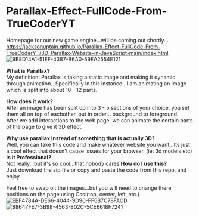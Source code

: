 # Parallax-Effect-FullCode-From-TrueCoderYT
Homepage for our new game engine...will be coming out shortly...
https://jacksonuptain.github.io/Parallax-Effect-FullCode-From-TrueCoderYT/3D-Parallax-Website-in-JavaScript-main/index.html
![9B8D14A1-51EF-4387-B6A0-59EA2554E121](https://github.com/JacksonUptain/Parallax-Effect-FullCode-From-TrueCoderYT/assets/111402072/fb5a6b98-8dc1-4a3d-b4c5-17f068539383)

<strong>What is Parallax?</strong>
<br>My definition:
  Parallax is taking a static image and making it dynamic through animation...Specifically in this instance...I am animating an image which is split into about 10 - 12 parts.

<strong>How does it work?</strong>
<br>After an image has been split up into 3 - 5 sections of your choice, you set them all on top of eachother, but in order... background to foreground.
<br>After we add interactions to the web page, we can animate the certain parts of the page to give it 3D effect.

<strong>Why use parallax instead of something that is actually 3D?</strong>
<br>Well, you can take this code and make whatever website you want...Its just a cool effect that doesn't cause issues for your browser. (ie: 3d models etc)
<strong>Is it Professional?</strong>
<br>Not really...but it's so cool...that nobody cares
<strong>How do I use this?</strong>
<br>Just download the zip file or copy and paste the code from this repo, and enjoy.

Feel free to swap oit the images...but you will need to cnange there positions on the page using Css:(top, center, left, etc.)<br>![EBF4784A-DE66-4044-9D90-FF6B7C78FACD](https://github.com/JacksonUptain/Parallax-Effect-FullCode-From-TrueCoderYT/assets/111402072/4ecddef8-0706-4951-a4e2-65789c582afe)
![88647FE7-3B98-4563-802C-5CE6618F7241](https://github.com/JacksonUptain/Parallax-Effect-FullCode-From-TrueCoderYT/assets/111402072/13a75da2-3dc7-4e82-af8e-fcbb881edfea)

